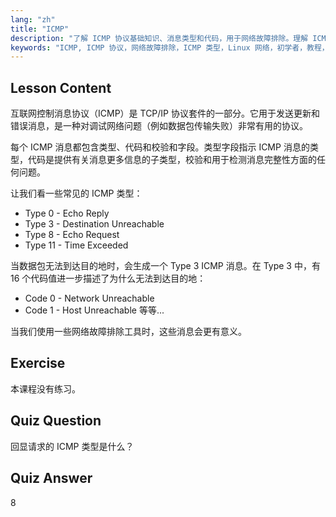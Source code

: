 ```yaml
---
lang: "zh"
title: "ICMP"
description: "了解 ICMP 协议基础知识、消息类型和代码，用于网络故障排除。理解 ICMP 如何工作以调试网络问题。"
keywords: "ICMP, ICMP 协议，网络故障排除，ICMP 类型，Linux 网络，初学者，教程，指南"
---
```


## Lesson Content

互联网控制消息协议（ICMP）是 TCP/IP 协议套件的一部分。它用于发送更新和错误消息，是一种对调试网络问题（例如数据包传输失败）非常有用的协议。

每个 ICMP 消息都包含类型、代码和校验和字段。类型字段指示 ICMP 消息的类型，代码是提供有关消息更多信息的子类型，校验和用于检测消息完整性方面的任何问题。

让我们看一些常见的 ICMP 类型：

- Type 0 - Echo Reply
- Type 3 - Destination Unreachable
- Type 8 - Echo Request
- Type 11 - Time Exceeded

当数据包无法到达目的地时，会生成一个 Type 3 ICMP 消息。在 Type 3 中，有 16 个代码值进一步描述了为什么无法到达目的地：

- Code 0 - Network Unreachable
- Code 1 - Host Unreachable
  等等...

当我们使用一些网络故障排除工具时，这些消息会更有意义。

## Exercise

本课程没有练习。

## Quiz Question

回显请求的 ICMP 类型是什么？

## Quiz Answer

8
